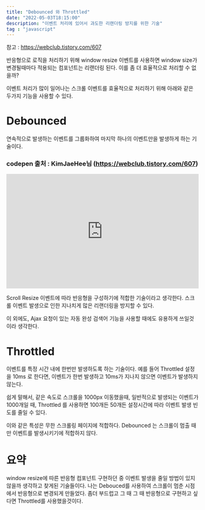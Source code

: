 ```yaml
---
title: "Debounced 와 Throttled"
date: "2022-05-03T18:15:00"
description: "이벤트 처리에 있어서 과도한 리랜더링 방지를 위한 기술"
tag : "javascript"
---
```


참고 : https://webclub.tistory.com/607
<br>


반응형으로 로직을 처리하기 위해 window resize 이벤트를 사용하면 window size가 변경될때마다 적용되는 컴포넌트는 리랜더링 된다. 이를 좀 더 효율적으로 처리할 수 없을까?

이벤트 처리가 많이 일어나는 스크롤 이벤트를 효율적으로 처리하기 위해 아래와 같은 두가지 기능을 사용할 수 있다.
# Debounced

연속적으로 발생하는 이벤트를 그룹화하여 마지막 하나의 이벤트만을 발생하게 하는 기술이다. 


### codepen 출처 : KimJaeHee님 (https://webclub.tistory.com/607)

<iframe height="300" style="width: 100%;" scrolling="no" title="Debounce. Trailing" src="https://codepen.io/jaehee/embed/XoKeRW?default-tab=html%2Cresult&theme-id=dark" frameborder="no" loading="lazy" allowtransparency="true" allowfullscreen="true">
  See the Pen <a href="https://codepen.io/jaehee/pen/XoKeRW">
  Debounce. Trailing</a> by jaeheekim (<a href="https://codepen.io/jaehee">@jaehee</a>)
  on <a href="https://codepen.io">CodePen</a>.
</iframe>

<br />

Scroll Resize 이벤트에 따라 반응형을 구성하기에 적합한 기술이라고 생각한다. 스크롤 이벤트 발생으로 인한 지나치게 많은 리랜더링을 방지할 수 있다.

이 외에도, Ajax 요청이 있는 자동 완성 검색어 기능을 사용할 때에도 유용하게 쓰일것이라 생각한다.



# Throttled 
이벤트를 특정 시간 내에 한번만 발생하도록 하는 기술이다. 예를 들어 Throttled 설정을 10ms 로 한다면, 이벤트가 한번 발생하고 10ms가 지나지 않으면 이벤트가 발생하지 않는다.

쉽게 말해서, 같은 속도로 스크롤을 1000px 이동했을때, 일반적으로 발생되는 이벤트가 1000개일 때, Throttled 를 사용하면 100개든 50개든 설정시간에 따라 이벤트 발생 빈도를 줄일 수 있다.

이와 같은 특성은 무한 스크롤링 페이지에 적합하다. Debounced 는 스크롤이 멈출 때만 이벤트를 발생시키기에 적합하지 않다.


# 요약

window resize에 따른 반응형 컴포넌트 구현하던 중 이벤트 발생을 줄일 방법이 있지 않을까 생각하고 찾게된 기술들이다. 나는 Debouced를 사용하여 스크롤이 멈춘 시점에서 반응형으로 변경되게 만들었다. 좀더 부드럽고 그 때 그 때 반응형으로 구현하고 싶다면 Throttled를 사용했을것이다.